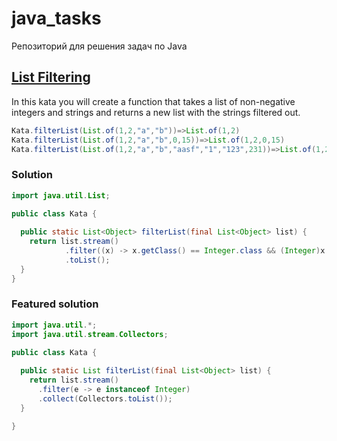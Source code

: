 # java_tasks

Репозиторий для решения задач по Java

## [List Filtering](https://www.codewars.com/kata/53dbd5315a3c69eed20002dd/java)

In this kata you will create a function that takes a list of non-negative integers and strings and returns a new list
with the strings filtered out.

```java
Kata.filterList(List.of(1,2,"a","b"))=>List.of(1,2)
Kata.filterList(List.of(1,2,"a","b",0,15))=>List.of(1,2,0,15)
Kata.filterList(List.of(1,2,"a","b","aasf","1","123",231))=>List.of(1,2,231)
```

### Solution
```java
import java.util.List;

public class Kata {
  
  public static List<Object> filterList(final List<Object> list) {
    return list.stream()
            .filter((x) -> x.getClass() == Integer.class && (Integer)x >= 0)
            .toList();
  }
}

```
### Featured solution
```java
import java.util.*;
import java.util.stream.Collectors;

public class Kata {
  
  public static List filterList(final List<Object> list) {
    return list.stream()
      .filter(e -> e instanceof Integer)
      .collect(Collectors.toList());
  }

}
```